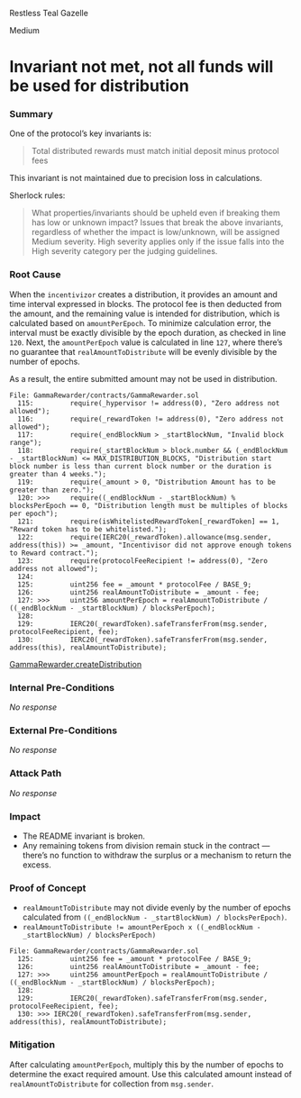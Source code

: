 Restless Teal Gazelle

Medium

# Invariant not met, not all funds will be used for distribution

### Summary

One of the protocol’s key invariants is:
> Total distributed rewards must match initial deposit minus protocol fees

This invariant is not maintained due to precision loss in calculations.

Sherlock rules:
> What properties/invariants should be upheld even if breaking them has low or unknown impact?
> Issues that break the above invariants, regardless of whether the impact is low/unknown, will be assigned Medium severity. High severity applies only if the issue falls into the High severity category per the judging guidelines.

### Root Cause

When the `incentivizor` creates a distribution, it provides an amount and time interval expressed in blocks. The protocol fee is then deducted from the amount, and the remaining value is intended for distribution, which is calculated based on `amountPerEpoch`. To minimize calculation error, the interval must be exactly divisible by the epoch duration, as checked in line `120`. Next, the `amountPerEpoch` value is calculated in line `127`, where there’s no guarantee that `realAmountToDistribute` will be evenly divisible by the number of epochs.

As a result, the entire submitted amount may not be used in distribution.

```solidity
File: GammaRewarder/contracts/GammaRewarder.sol
  115:         require(_hypervisor != address(0), "Zero address not allowed");
  116:         require(_rewardToken != address(0), "Zero address not allowed");
  117:         require(_endBlockNum > _startBlockNum, "Invalid block range");
  118:         require(_startBlockNum > block.number && (_endBlockNum - _startBlockNum) <= MAX_DISTRIBUTION_BLOCKS, "Distribution start block number is less than current block number or the duration is greater than 4 weeks.");
  119:         require(_amount > 0, "Distribution Amount has to be greater than zero.");
  120: >>>     require((_endBlockNum - _startBlockNum) % blocksPerEpoch == 0, "Distribution length must be multiples of blocks per epoch");
  121:         require(isWhitelistedRewardToken[_rewardToken] == 1, "Reward token has to be whitelisted.");
  122:         require(IERC20(_rewardToken).allowance(msg.sender, address(this)) >= _amount, "Incentivisor did not approve enough tokens to Reward contract.");
  123:         require(protocolFeeRecipient != address(0), "Zero address not allowed");
  124: 
  125:         uint256 fee = _amount * protocolFee / BASE_9;
  126:         uint256 realAmountToDistribute = _amount - fee;
  127: >>>     uint256 amountPerEpoch = realAmountToDistribute / ((_endBlockNum - _startBlockNum) / blocksPerEpoch);
  128: 
  129:         IERC20(_rewardToken).safeTransferFrom(msg.sender, protocolFeeRecipient, fee);
  130:         IERC20(_rewardToken).safeTransferFrom(msg.sender, address(this), realAmountToDistribute);
```

[GammaRewarder.createDistribution](https://github.com/sherlock-audit/2024-10-gamma-rewarder/blob/475f7fbd0f7c2717ed585a67632e9a675b51c306/GammaRewarder/contracts/GammaRewarder.sol#L108-L108)

### Internal Pre-Conditions

_No response_

### External Pre-Conditions

_No response_

### Attack Path

_No response_

### Impact

- The README invariant is broken.
- Any remaining tokens from division remain stuck in the contract — there’s no function to withdraw the surplus or a mechanism to return the excess.

### Proof of Concept

- `realAmountToDistribute` may not divide evenly by the number of epochs calculated from `((_endBlockNum - _startBlockNum) / blocksPerEpoch)`.
- `realAmountToDistribute != amountPerEpoch x ((_endBlockNum - _startBlockNum) / blocksPerEpoch)`

```solidity
File: GammaRewarder/contracts/GammaRewarder.sol
  125:         uint256 fee = _amount * protocolFee / BASE_9;
  126:         uint256 realAmountToDistribute = _amount - fee;
  127: >>>     uint256 amountPerEpoch = realAmountToDistribute / ((_endBlockNum - _startBlockNum) / blocksPerEpoch);
  128: 
  129:         IERC20(_rewardToken).safeTransferFrom(msg.sender, protocolFeeRecipient, fee);
  130: >>> IERC20(_rewardToken).safeTransferFrom(msg.sender, address(this), realAmountToDistribute);
```

### Mitigation

After calculating `amountPerEpoch`, multiply this by the number of epochs to determine the exact required amount. Use this calculated amount instead of `realAmountToDistribute` for collection from `msg.sender`.